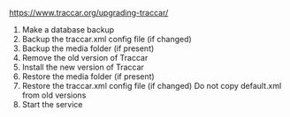 https://www.traccar.org/upgrading-traccar/

1. Make a database backup
2. Backup the traccar.xml config file (if changed)
3. Backup the media folder (if present)
4. Remove the old version of Traccar
5. Install the new version of Traccar
6. Restore the media folder (if present)
7. Restore the traccar.xml config file (if changed)
    Do not copy default.xml from old versions
8. Start the service